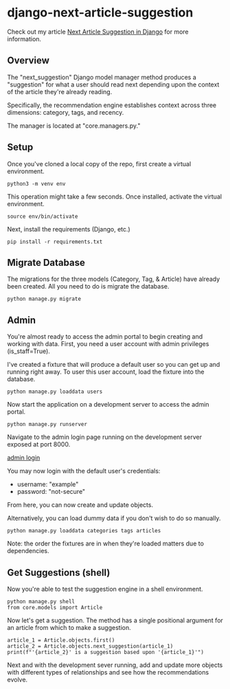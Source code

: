 # django-next-article-suggestion

Check out my article [Next Article Suggestion in Django](https://ianwaldron.com/blog/next-article-suggestion-in-django/) for more information.

## Overview

The "next_suggestion" Django model manager method produces a "suggestion" for what a user should read next depending upon the context of the article they're already reading.

Specifically, the recommendation engine establishes context across three dimensions: category, tags, and recency.

The manager is located at "core.managers.py."

## Setup

Once you've cloned a local copy of the repo, first create a virtual environment.

```shell
python3 -m venv env
```

This operation might take a few seconds. Once installed, activate the virtual environment.

```shell
source env/bin/activate
```

Next, install the requirements (Django, etc.)

```shell
pip install -r requirements.txt
```

## Migrate Database

The migrations for the three models (Category, Tag, & Article) have already been created. All you need to do is migrate the database.

```shell
python manage.py migrate
```

## Admin

You're almost ready to access the admin portal to begin creating and working with data. First, you need a user account with admin privileges (is_staff=True).

I've created a fixture that will produce a default user so you can get up and running right away. To user this user account, load the fixture into the database.

```shell
python manage.py loaddata users
```

Now start the application on a development server to access the admin portal.

```shell
python manage.py runserver
```

Navigate to the admin login page running on the development server exposed at port 8000.

[admin login](http://127.0.0.1:8000/admin/login)

You may now login with the default user's credentials:
* username: "example"
* password: "not-secure"

From here, you can now create and update objects.

Alternatively, you can load dummy data if you don't wish to do so manually.

```shell
python manage.py loaddata categories tags articles
```

Note: the order the fixtures are in when they're loaded matters due to dependencies.

## Get Suggestions (shell)

Now you're able to test the suggestion engine in a shell environment.

```shell
python manage.py shell
from core.models import Article
```

Now let's get a suggestion. The method has a single positional argument for an article from which to make a suggestion.

```shell
article_1 = Article.objects.first()
article_2 = Article.objects.next_suggestion(article_1)
print(f"'{article_2}' is a suggestion based upon '{article_1}'")
```

Next and with the development sever running, add and update more objects with different types of relationships and see how the recommendations evolve.